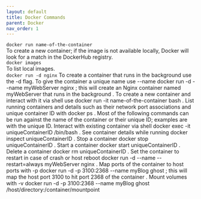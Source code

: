 ```yaml
---
layout: default
title: Docker Commands
parent: Docker
nav_order: 1
---
```

`docker run name-of-the-container`  
To create a new container; if the image is not available locally, Docker will look for a match in the DockerHub registry.  
`docker images`   
To list local images.  
`docker run -d nginx`
To create a container that runs in the background use the -d flag.
To give the container a unique name use --name docker run -d --name myWebServer nginx ; this will create an Nginx container named myWebServer that runs in the background .
To create a new container and interact with it via shell use docker run -it name-of-the-container bash .
List running containers and details such as their network port associations and unique container ID with docker ps .
Most of the following commands can be run against the name of the container or their unique ID; examples are with the unique ID.
Interact with existing container via shell docker exec -it uniqueContainerID /bin/bash .
See container details while running docker inspect uniqueContainerID .
Stop a container docker stop uniqueContainerID .
Start a container docker start uniqueContainerID .
Delete a container docker rm uniqueContainerID .
Set the container to restart in case of crash or host reboot docker run -d --name --restart=always myWebServer nginx .
Map ports of the container to host ports with -p docker run -d -p 3100:2368 --name myBlog ghost ; this will map the host port 3100 to hit port 2368 of the container .
Mount volumes with -v docker run -d -p 3100:2368 --name myBlog ghost /host/directory:/container/mountpoint